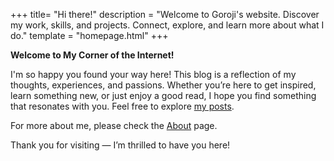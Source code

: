+++
title= "Hi there!"
description = "Welcome to Goroji's website. Discover my work, skills, and projects. Connect, explore, and learn more about what I do."
template = "homepage.html"
+++

**Welcome to My Corner of the Internet!**

I'm so happy you found your way here! This blog is a reflection of my thoughts, experiences, and passions. Whether you’re here to get inspired, learn something new, or just enjoy a good read, I hope you find something that resonates with you. Feel free to explore [my posts](./posts).

For more about me, please check the [About](./about) page.

Thank you for visiting — I’m thrilled to have you here!

<br />
<br />
<br />
<br />
<br />
<br />

<!--
I’m a Rust developer at [Cosdata](https://www.cosdata.io/), with a background in full-stack web development and five years of experience working with TypeScript and JavaScript.

For more about me, please check the [About](./about) page.

Thanks for stopping by—I'm glad you're here! -->

<!-- Checkout all the [options you can configure](./posts/configuration) and the [example pages](./tags/example/). -->
